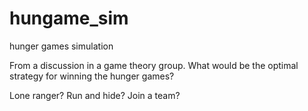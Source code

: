 # hungame_sim
hunger games simulation

From a discussion in a game theory group.
What would be the optimal strategy for winning the hunger games?

Lone ranger?
Run and hide?
Join a team?
